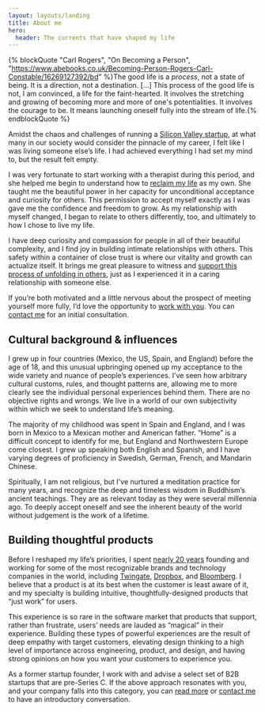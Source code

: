 ```yaml
---
layout: layouts/landing
title: About me
hero:
  header: The currents that have shaped my life
---
```


{% blockQuote "Carl Rogers", "On Becoming a Person", "https://www.abebooks.co.uk/Becoming-Person-Rogers-Carl-Constable/16269127392/bd" %}The good life is a _process_, not a state of being. It is a direction, not a destination. […] This process of the good life is not, I am convinced, a life for the faint-hearted. It involves the stretching and growing of becoming more and more of one's potentialities. It involves the courage to be. It means launching oneself fully into the stream of life.{% endblockQuote %}

Amidst the chaos and challenges of running a [Silicon Valley startup](https://www.forbes.com/sites/kenrickcai/2022/04/14/twingate-series-b-400-million-taking-down-vpn/), at what many in our society would consider the pinnacle of my career, I felt like I was living someone else’s life. I had achieved everything I had set my mind to, but the result felt empty.

I was very fortunate to start working with a therapist during this period, and she helped me begin to understand how to [reclaim my life](/writing/2025/06/17/a-personal-biography/) as my own. She taught me the beautiful power in her capacity for unconditional acceptance and curiosity for others. This permission to accept myself exactly as I was gave me the confidence and freedom to grow. As my relationship with myself changed, I began to relate to others differently, too, and ultimately to how I chose to live my life.

I have deep curiosity and compassion for people in all of their beautiful complexity, and I find joy in building intimate relationships with others. This safety within a container of close trust is where our vitality and growth can actualize itself. It brings me great pleasure to witness and [support this process of unfolding in others](/coaching), just as I experienced it in a caring relationship with someone else.

If you’re both motivated and a little nervous about the prospect of meeting yourself more fully, I’d love the opportunity to [work with you](/coaching). You can [contact me](/contact) for an initial consultation.

## Cultural background & influences

I grew up in four countries (Mexico, the US, Spain, and England) before the age of 18, and this unusual upbringing opened up my acceptance to the wide variety and nuance of people’s experiences. I’ve seen how arbitrary cultural customs, rules, and thought patterns are, allowing me to more clearly see the individual personal experiences behind them. There are no objective rights and wrongs. We live in a world of our own subjectivity within which we seek to understand life’s meaning.

The majority of my childhood was spent in Spain and England, and I was born in Mexico to a Mexican mother and American father. “Home” is a difficult concept to identify for me, but England and Northwestern Europe come closest. I grew up speaking both English and Spanish, and I have varying degrees of proficiency in Swedish, German, French, and Mandarin Chinese.

Spiritually, I am not religious, but I've nurtured a meditation practice for many years, and recognize the deep and timeless wisdom in Buddhism’s ancient teachings. They are as relevant today as they were several millennia ago. To deeply accept oneself and see the inherent beauty of the world without judgement is the work of a lifetime.

## Building thoughtful products

Before I reshaped my life’s priorities, I spent [nearly 20 years](https://www.linkedin.com/in/awmars) founding and working for some of the most recognizable brands and technology companies in the world, including [Twingate](https://www.twingate.com/), [Dropbox](https://www.dropbox.com), and [Bloomberg](https://www.bloomberg.net). I believe that a product is at its best when the customer is least aware of it, and my specialty is building intuitive, thoughtfully-designed products that “just work” for users.

This experience is so rare in the software market that products that support, rather than frustrate, users’ needs are lauded as “magical” in their experience. Building these types of powerful experiences are the result of deep empathy with target customers, elevating design thinking to a high level of importance across engineering, product, and design, and having strong opinions on how you want your customers to experience you.

As a former startup founder, I work with and advise a select set of B2B startups that are pre-Series C. If the above approach resonates with you, and your company falls into this category, you can [read more](/advisory) or [contact me](/contact) to have an introductory conversation.

